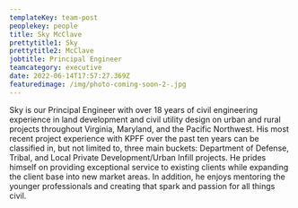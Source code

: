 ```yaml
---
templateKey: team-post
peoplekey: people
title: Sky McClave
prettytitle1: Sky
prettytitle2: McClave
jobtitle: Principal Engineer
teamcategory: executive
date: 2022-06-14T17:57:27.369Z
featuredimage: /img/photo-coming-soon-2-.jpg
---
```

Sky is our Principal Engineer with over 18 years of civil engineering experience in land development and civil utility design on urban and rural projects throughout Virginia, Maryland, and the Pacific Northwest. His most recent project experience with KPFF over the past ten years can be classified in, but not limited to, three main buckets: Department of Defense, Tribal, and Local Private Development/Urban Infill projects. He prides himself on providing exceptional service to existing clients while expanding the client base into new market areas. In addition, he enjoys mentoring the younger professionals and creating that spark and passion for all things civil.